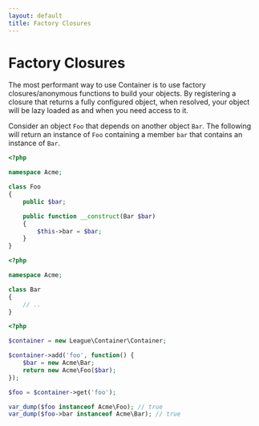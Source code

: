 ```yaml
---
layout: default
title: Factory Closures
---
```


# Factory Closures

The most performant way to use Container is to use factory closures/anonymous functions to build your objects. By registering a closure that returns a fully configured object, when resolved, your object will be lazy loaded as and when you need access to it.

Consider an object `Foo` that depends on another object `Bar`. The following will return an instance of `Foo` containing a member `bar` that contains an instance of `Bar`.

~~~ php
<?php

namespace Acme;

class Foo
{
    public $bar;

    public function __construct(Bar $bar)
    {
        $this->bar = $bar;
    }
}
~~~

~~~ php
<?php

namespace Acme;

class Bar
{
    // ..
}
~~~

~~~ php
<?php

$container = new League\Container\Container;

$container->add('foo', function() {
    $bar = new Acme\Bar;
    return new Acme\Foo($bar);
});

$foo = $container->get('foo');

var_dump($foo instanceof Acme\Foo); // true
var_dump($foo->bar instanceof Acme\Bar); // true
~~~
